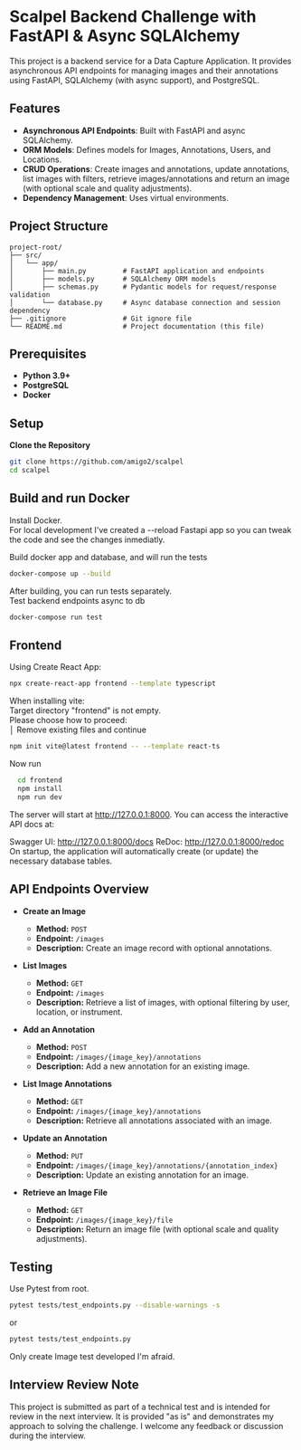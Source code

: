 # Scalpel Backend Challenge with FastAPI & Async SQLAlchemy

This project is a backend service for a Data Capture Application. It provides asynchronous API endpoints for managing images and their annotations using FastAPI, SQLAlchemy (with async support), and PostgreSQL.

## Features

- **Asynchronous API Endpoints**: Built with FastAPI and async SQLAlchemy.
- **ORM Models**: Defines models for Images, Annotations, Users, and Locations.
- **CRUD Operations**: Create images and annotations, update annotations, list images with filters, retrieve images/annotations and return an image (with optional scale and quality adjustments).
- **Dependency Management**: Uses virtual environments.

## Project Structure
```
project-root/
├── src/
│   └── app/
│       ├── main.py         # FastAPI application and endpoints
│       ├── models.py       # SQLAlchemy ORM models
│       ├── schemas.py      # Pydantic models for request/response validation
│       └── database.py     # Async database connection and session dependency
├── .gitignore              # Git ignore file
└── README.md               # Project documentation (this file)
```

## Prerequisites

- **Python 3.9+**
- **PostgreSQL**
- **Docker**

## Setup

**Clone the Repository**

   ```bash
   git clone https://github.com/amigo2/scalpel
   cd scalpel
   ```
## Build and run Docker
  Install Docker.  
  For local development I've created a --reload Fastapi app so you can tweak the code and see the changes inmediatly.  

  Build docker app and database, and will run the tests
  ```bash
  docker-compose up --build
  ```
  After building, you can run tests separately.  
  Test backend endpoints async to db
  ```bash
  docker-compose run test  
  ```

## Frontend
Using Create React App:  
```bash
npx create-react-app frontend --template typescript
```
When installing vite:  
Target directory "frontend" is not empty.  
Please choose how to proceed:  
│  Remove existing files and continue  

```bash
npm init vite@latest frontend -- --template react-ts
```
Now run
```bash
  cd frontend
  npm install
  npm run dev
  ```

<!-- ## Create and Activate a Virtual Environment (Not recomended)
Using Python’s built-in venv:

```bash
python -m venv venv
```
On Linux/macOS:

```bash
source venv/bin/activate
```
On Windows:

```bash
venv\Scripts\activate
```
## Install Dependencies with pip
Install the dependencies by running:

```bash
cd src
pip install -r requirements.txt
```
This command will install all required packages for the project.
## Create the PostgreSQL Database
Create a new database called scalpel_db by running:

Using psql:

```bash
psql -U postgres
postgres=# CREATE DATABASE scalpel_db;
postgres=# \q
```

Update the database connection string in src/app/database.py (or use a .env file with environment variables):
```bash
DATABASE_URL = "postgresql+asyncpg://postgres:your_password@localhost:5432/scalpel_db"
```

Running the Application
```bash
cd src
uvicorn app.main:app --reload
```  -->

The server will start at http://127.0.0.1:8000. You can access the interactive API docs at:

Swagger UI: http://127.0.0.1:8000/docs
ReDoc: http://127.0.0.1:8000/redoc
On startup, the application will automatically create (or update) the necessary database tables.

## API Endpoints Overview

- **Create an Image**
  - **Method:** `POST`
  - **Endpoint:** `/images`
  - **Description:** Create an image record with optional annotations.

- **List Images**
  - **Method:** `GET`
  - **Endpoint:** `/images`
  - **Description:** Retrieve a list of images, with optional filtering by user, location, or instrument.

- **Add an Annotation**
  - **Method:** `POST`
  - **Endpoint:** `/images/{image_key}/annotations`
  - **Description:** Add a new annotation for an existing image.

- **List Image Annotations**
  - **Method:** `GET`
  - **Endpoint:** `/images/{image_key}/annotations`
  - **Description:** Retrieve all annotations associated with an image.

- **Update an Annotation**
  - **Method:** `PUT`
  - **Endpoint:** `/images/{image_key}/annotations/{annotation_index}`
  - **Description:** Update an existing annotation for an image.
  
- **Retrieve an Image File**
  - **Method:** `GET`
  - **Endpoint:** `/images/{image_key}/file`
  - **Description:** Return an image file (with optional scale and quality adjustments).

## Testing
Use Pytest from root.
```bash
pytest tests/test_endpoints.py --disable-warnings -s
```
or 
```bash
pytest tests/test_endpoints.py
```
Only create Image test developed I'm afraid.  

## Interview Review Note

This project is submitted as part of a technical test and is intended for review in the next interview. It is provided "as is" and demonstrates my approach to solving the challenge. I welcome any feedback or discussion during the interview.



